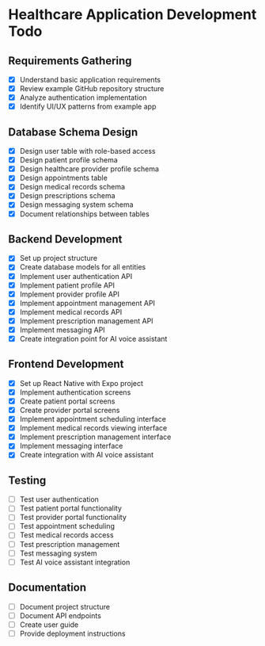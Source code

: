 # Healthcare Application Development Todo

## Requirements Gathering
- [x] Understand basic application requirements
- [x] Review example GitHub repository structure
- [x] Analyze authentication implementation
- [x] Identify UI/UX patterns from example app

## Database Schema Design
- [x] Design user table with role-based access
- [x] Design patient profile schema
- [x] Design healthcare provider profile schema
- [x] Design appointments table
- [x] Design medical records schema
- [x] Design prescriptions schema
- [x] Design messaging system schema
- [x] Document relationships between tables

## Backend Development
- [x] Set up project structure
- [x] Create database models for all entities
- [x] Implement user authentication API
- [x] Implement patient profile API
- [x] Implement provider profile API
- [x] Implement appointment management API
- [x] Implement medical records API
- [x] Implement prescription management API
- [x] Implement messaging API
- [x] Create integration point for AI voice assistant

## Frontend Development
- [x] Set up React Native with Expo project
- [x] Implement authentication screens
- [x] Create patient portal screens
- [x] Create provider portal screens
- [x] Implement appointment scheduling interface
- [x] Implement medical records viewing interface
- [x] Implement prescription management interface
- [x] Implement messaging interface
- [x] Create integration with AI voice assistant

## Testing
- [ ] Test user authentication
- [ ] Test patient portal functionality
- [ ] Test provider portal functionality
- [ ] Test appointment scheduling
- [ ] Test medical records access
- [ ] Test prescription management
- [ ] Test messaging system
- [ ] Test AI voice assistant integration

## Documentation
- [ ] Document project structure
- [ ] Document API endpoints
- [ ] Create user guide
- [ ] Provide deployment instructions
